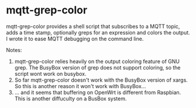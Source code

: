 # mqtt-grep-color
mqtt-grep-color provides a shell script that subscribes to a MQTT topic, adds a time stamp, optionally greps for an expression and colors the output. I wrote it to ease MQTT debugging on the command line.

Notes:
1. mqtt-grep-color relies heavily on the output coloring feature of GNU grep. The BusyBox version of grep does not support coloring, so the script wont work on busybox.
2. So far mqtt-grep-color doesn't work with the BusyBox version of xargs. So this is another reason it won't work with BusyBox...
3. ... and it seems that buffering on OpenWrt is different from Raspbian. This is another diffuculty on a BusBox system.
